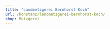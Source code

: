 ```yaml
---
title: "Landmetzgerei Bernhorst Koch"
url: /konstanz/landmetzgerei-bernhorst-koch/
shop: Metzgerei
---
```

